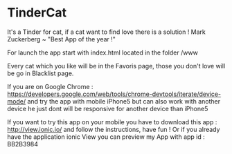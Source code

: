 # TinderCat
It's a Tinder for cat, if a cat want to find love there is a solution ! Mark Zuckerberg ~ "Best App of the year !"

For launch the app start with index.html located in the folder /www

Every cat which you like will be in the Favoris page, those you don't love will be go in Blacklist page.

If you are on Google Chrome : https://developers.google.com/web/tools/chrome-devtools/iterate/device-mode/   and try the app with mobile iPhone5 but can also work with another device he just dont will be responsive for another device than iPhone5

If you want to try this app on your mobile you have to download this app : http://view.ionic.io/     and follow the instructions, have fun ! Or if you already have the application ionic View you can preview my App with app id : BB2B3984
